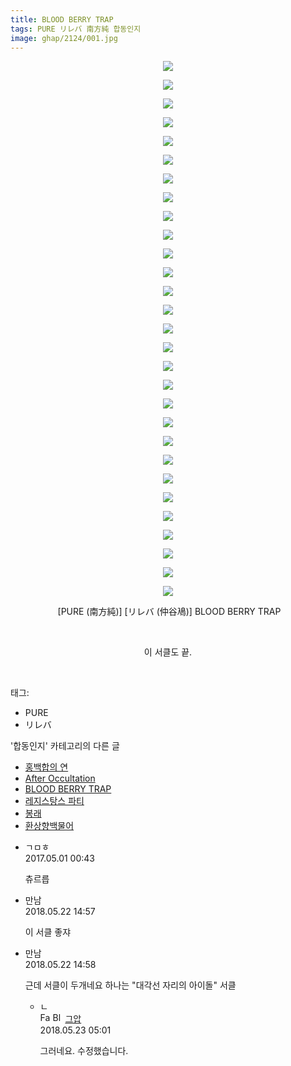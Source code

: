```yaml
---
title: BLOOD BERRY TRAP
tags: PURE リレバ 南方純 합동인지
image: ghap/2124/001.jpg
---
```

<div class="article">
<p style="text-align: center; clear: none; float: none;"><img src="{{ site.nasurl }}/ghap/2124/001.jpg"/></p>
<p style="text-align: center; clear: none; float: none;"><img src="{{ site.nasurl }}/ghap/2124/002.jpg"/></p>
<p style="text-align: center; clear: none; float: none;"><img src="{{ site.nasurl }}/ghap/2124/003.jpg"/></p>
<p style="text-align: center; clear: none; float: none;"><img src="{{ site.nasurl }}/ghap/2124/004.jpg"/></p>
<p style="text-align: center; clear: none; float: none;"><img src="{{ site.nasurl }}/ghap/2124/005.jpg"/></p>
<p style="text-align: center; clear: none; float: none;"><img src="{{ site.nasurl }}/ghap/2124/006.jpg"/></p>
<p style="text-align: center; clear: none; float: none;"><img src="{{ site.nasurl }}/ghap/2124/007.jpg"/></p>
<p style="text-align: center; clear: none; float: none;"><img src="{{ site.nasurl }}/ghap/2124/008.jpg"/></p>
<p style="text-align: center; clear: none; float: none;"><img src="{{ site.nasurl }}/ghap/2124/009.jpg"/></p>
<p style="text-align: center; clear: none; float: none;"><img src="{{ site.nasurl }}/ghap/2124/010.jpg"/></p>
<p style="text-align: center; clear: none; float: none;"><img src="{{ site.nasurl }}/ghap/2124/011.jpg"/></p>
<p style="text-align: center; clear: none; float: none;"><img src="{{ site.nasurl }}/ghap/2124/012.jpg"/></p>
<p style="text-align: center; clear: none; float: none;"><img src="{{ site.nasurl }}/ghap/2124/013.jpg"/></p>
<p style="text-align: center; clear: none; float: none;"><img src="{{ site.nasurl }}/ghap/2124/014.jpg"/></p>
<p style="text-align: center; clear: none; float: none;"><img src="{{ site.nasurl }}/ghap/2124/015.jpg"/></p>
<p style="text-align: center; clear: none; float: none;"><img src="{{ site.nasurl }}/ghap/2124/016.jpg"/></p>
<p style="text-align: center; clear: none; float: none;"><img src="{{ site.nasurl }}/ghap/2124/017.jpg"/></p>
<p style="text-align: center; clear: none; float: none;"><img src="{{ site.nasurl }}/ghap/2124/018.jpg"/></p>
<p style="text-align: center; clear: none; float: none;"><img src="{{ site.nasurl }}/ghap/2124/019.jpg"/></p>
<p style="text-align: center; clear: none; float: none;"><img src="{{ site.nasurl }}/ghap/2124/020.jpg"/></p>
<p style="text-align: center; clear: none; float: none;"><img src="{{ site.nasurl }}/ghap/2124/021.jpg"/></p>
<p style="text-align: center; clear: none; float: none;"><img src="{{ site.nasurl }}/ghap/2124/022.jpg"/></p>
<p style="text-align: center; clear: none; float: none;"><img src="{{ site.nasurl }}/ghap/2124/023.jpg"/></p>
<p style="text-align: center; clear: none; float: none;"><img src="{{ site.nasurl }}/ghap/2124/024.jpg"/></p>
<p style="text-align: center; clear: none; float: none;"><img src="{{ site.nasurl }}/ghap/2124/025.jpg"/></p>
<p style="text-align: center; clear: none; float: none;"><img src="{{ site.nasurl }}/ghap/2124/026.jpg"/></p>
<p style="text-align: center; clear: none; float: none;"><img src="{{ site.nasurl }}/ghap/2124/027.jpg"/></p>
<p style="text-align: center; clear: none; float: none;"><img src="{{ site.nasurl }}/ghap/2124/028.jpg"/></p>
<p style="text-align: center; clear: none; float: none;"><img src="{{ site.nasurl }}/ghap/2124/029.jpg"/></p>
<p style="text-align: center; clear: none; float: none;"> [PURE (南方純)] [リレバ (仲谷鳰)] BLOOD BERRY TRAP</p>
<p style="text-align: center; clear: none; float: none;"><br/></p>
<p style="text-align: center; clear: none; float: none;">이 서클도 끝.</p>
<p><br/></p>
</div><div class="tagTrail">
<p>태그: </p>
<ul>
<li>PURE</li>
<li>リレバ</li>
</ul>
</div><div class="another">
<p>'합동인지' 카테고리의 다른 글</p>
<ul>
<li><a href="/2016-09-14-ghap_2165">홍백합의 연</a></li>
<li><a href="/2016-09-12-ghap_2143">After Occultation</a></li>
<li><a href="/2016-09-11-ghap_2124">BLOOD BERRY TRAP</a></li>
<li><a href="/2016-09-11-ghap_2101">레지스탕스 파티</a></li>
<li><a href="/2016-09-09-ghap_2075">봉래</a></li>
<li><a href="/2016-09-08-ghap_2061">환상향백물어</a></li>
</ul>
</div><div class="cb_module cb_fluid">
<div class="cb_wrt cb_profile">
<div class="comment">
<ul>
<li class="cb_thumb_off" id="comment14978141">
<div class="cb_comment_area">
<div class="cb_info_area">
<div class="cb_section">
<span class="cb_nick_name">ㄱㅁㅎ</span>
</div>
<div class="cb_section">
<span class="cb_date">2017.05.01 00:43 </span>
</div>
</div>
<div class="cb_dsc_comment">
<p class="cb_dsc">
											츄르릅
										</p>
</div>
</div></li>
<li class="cb_thumb_off" id="comment15260044">
<div class="cb_comment_area">
<div class="cb_info_area">
<div class="cb_section">
<span class="cb_nick_name">만남</span>
</div>
<div class="cb_section">
<span class="cb_date">2018.05.22 14:57 </span>
</div>
</div>
<div class="cb_dsc_comment">
<p class="cb_dsc">
											이 서클 좋쟈
										</p>
</div>
</div></li>
<li class="cb_thumb_off" id="comment15260045">
<div class="cb_comment_area">
<div class="cb_info_area">
<div class="cb_section">
<span class="cb_nick_name">만남</span>
</div>
<div class="cb_section">
<span class="cb_date">2018.05.22 14:58 </span>
</div>
</div>
<div class="cb_dsc_comment">
<p class="cb_dsc">
											근데 서클이 두개네요 하나는 "대각선 자리의 아이돌" 서클
										</p>
</div>
<ul>
<li class="cb_thumb_off" id="comment15260306">
<span class="cb_bu_subnode">ㄴ</span>
<div class="cb_comment_area">
<div class="cb_info_area">
<div class="cb_section">
<span class="cb_nick_name"><img alt="Favicon of https://ghaptouhou.tistory.com" height="16" onerror="this.onerror=null;this.parentNode.removeChild(this)" src="https://ghaptouhou.tistory.com/favicon.ico" width="16"/> <img alt="BlogIcon" height="16" onerror="this.parentNode.removeChild(this)" src="https://ghaptouhou.tistory.com/index.gif" width="16"/> <a href="https://ghaptouhou.tistory.com" onclick="return openLinkInNewWindow(this)"> 그압</a><span class="tistoryProfileLayerTrigger" onclick='TistoryProfile.show(event, this, {"title":"\uc800\uae30 \uc774\uac70 \ub098\uc911\uc5d0 \uc218\uc815 \uac00\ub2a5\ud558\ub098\uc694","url":"https:\/\/ghap.tistory.com","nickname":"\uadf8\uc555","items":[]}); return false;'></span></span>
</div>
<div class="cb_section">
<span class="cb_date">2018.05.23 05:01 </span>
</div>
</div>
<div class="cb_dsc_comment">
<p class="cb_dsc">
																그러네요. 수정했습니다.
															</p>
</div>
</div>
</li>
</ul>
</div></li>
</ul>
</div>
</div><!-- commentList close -->
</div>